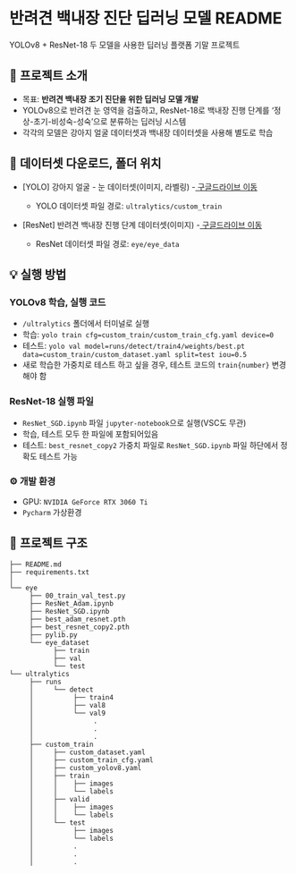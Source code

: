 # 반려견 백내장 진단 딥러닝 모델 README
 YOLOv8 + ResNet-18 두 모델을 사용한 딥러닝 플랫폼 기말 프로젝트

## 🐶 프로젝트 소개
- 목표: **반려견 백내장 조기 진단을 위한 딥러닝 모델 개발**
- YOLOv8으로 반려견 눈 영역을 검출하고, ResNet-18로 백내장 진행 단계를 ‘정상-초기-비성숙-성숙’으로 분류하는 딥러닝 시스템
- 각각의 모델은 강아지 얼굴 데이터셋과 백내장 데이터셋을 사용해 별도로 학습


## 📌 데이터셋 다운로드, 폴더 위치
- [YOLO] 강아지 얼굴 - 눈 데이터셋(이미지, 라벨링) -<a href="https://drive.google.com/file/d/1Kpyr5NNtKyTtM7oFbv-JW4uux3fkFRy4/view?usp=sharing" > 구글드라이브 이동</a>
     - YOLO 데이터셋 파일 경로: `ultralytics/custom_train`

- [ResNet] 반려견 백내장 진행 단계 데이터셋(이미지) -<a href="https://drive.google.com/file/d/16yyHc9qtFL8t1XJTO6o2_pUhwn8J6wNV/view?usp=sharing" > 구글드라이브 이동</a>
     - ResNet 데이터셋 파일 경로: `eye/eye_data`


## 💡 실행 방법
### YOLOv8 학습, 실행 코드
- `/ultralytics` 폴더에서 터미널로 실행
- 학습: `yolo train cfg=custom_train/custom_train_cfg.yaml device=0`
- 테스트: `yolo val model=runs/detect/train4/weights/best.pt data=custom_train/custom_dataset.yaml split=test iou=0.5`
- 새로 학습한 가중치로 테스트 하고 싶을 경우, 테스트 코드의 `train{number}` 변경해야 함

### ResNet-18 실행 파일
- `ResNet_SGD.ipynb` 파일 `jupyter-notebook`으로 실행(VSC도 무관)
- 학습, 테스트 모두 한 파일에 포함되어있음
- 테스트: `best_resnet_copy2` 가중치 파일로 `ResNet_SGD.ipynb` 파일 하단에서 정확도 테스트 가능

### ⚙️ 개발 환경
- GPU: `NVIDIA GeForce RTX 3060 Ti`
- `Pycharm` 가상환경


## 📁 프로젝트 구조
```
├── README.md
├── requirements.txt
│
└── eye
     ├── 00_train_val_test.py
     ├── ResNet_Adam.ipynb
     ├── ResNet_SGD.ipynb
     ├── best_adam_resnet.pth
     ├── best_resnet_copy2.pth
     ├── pylib.py
     └── eye_dataset
           ├── train
           ├── val
           └── test
└── ultralytics
     ├── runs
     │     └── detect
     │          ├── train4
     │          ├── val8
     │          └── val9
     │               .
     │               .
     │               .
     ├── custom_train
     │     ├── custom_dataset.yaml
     │     ├── custom_train_cfg.yaml
     │     ├── custom_yolov8.yaml
     │     ├── train
     │     │    ├── images
     │     │    └── labels
     │     ├── valid
     │     │    ├── images
     │     │    └── labels
     │     └── test
     │          ├── images
     │          └── labels
     │          .
     │          .
     │          .
```

